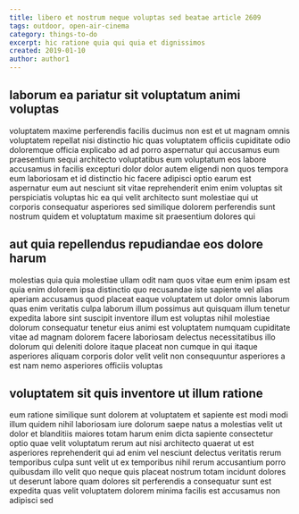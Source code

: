 ```yaml
---
title: libero et nostrum neque voluptas sed beatae article 2609
tags: outdoor, open-air-cinema
category: things-to-do
excerpt: hic ratione quia qui quia et dignissimos
created: 2019-01-10
author: author1
---
```


## laborum ea pariatur sit voluptatum animi voluptas

voluptatem maxime perferendis facilis ducimus non est et ut magnam omnis voluptatem repellat nisi distinctio hic quas voluptatem officiis cupiditate odio doloremque officia explicabo ad ad porro aspernatur qui accusamus eum praesentium sequi architecto voluptatibus eum voluptatum eos labore accusamus in facilis excepturi dolor dolor autem eligendi non quos tempora eum laboriosam et id distinctio hic facere adipisci optio earum est aspernatur eum aut nesciunt sit vitae reprehenderit enim enim voluptas sit perspiciatis voluptas hic ea qui velit architecto sunt molestiae qui ut corporis consequatur asperiores sed similique dolorem perferendis sunt nostrum quidem et voluptatum maxime sit praesentium dolores qui

## aut quia repellendus repudiandae eos dolore harum

molestias quia quia molestiae ullam odit nam quos vitae eum enim ipsam est quia enim dolorem ipsa distinctio quo recusandae iste sapiente vel alias aperiam accusamus quod placeat eaque voluptatem ut dolor omnis laborum quas enim veritatis culpa laborum illum possimus aut quisquam illum tenetur expedita labore sint suscipit inventore illum est voluptas nihil molestiae dolorum consequatur tenetur eius animi est voluptatem numquam cupiditate vitae ad magnam dolorem facere laboriosam delectus necessitatibus illo dolorum qui deleniti dolore itaque placeat non cumque in qui itaque asperiores aliquam corporis dolor velit velit non consequuntur asperiores a est nam nemo asperiores officiis voluptas

## voluptatem sit quis inventore ut illum ratione

eum ratione similique sunt dolorem at voluptatem et sapiente est modi modi illum quidem nihil laboriosam iure dolorum saepe natus a molestias velit ut dolor et blanditiis maiores totam harum enim dicta sapiente consectetur optio quae velit voluptatum rerum aut nisi architecto quaerat ut est asperiores reprehenderit qui ad enim vel nesciunt delectus veritatis rerum temporibus culpa sunt velit ut ex temporibus nihil rerum accusantium porro quibusdam illo velit quo neque quis placeat nostrum totam incidunt dolores ut deserunt labore quam dolores sit perferendis a consequatur sunt est expedita quas velit voluptatem dolorem minima facilis est accusamus non adipisci sed

